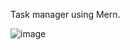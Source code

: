 Task manager using Mern.

![image](https://github.com/anandkishorgupta/Task-Manager/assets/85511831/607563e4-8b0b-40ab-9451-93071734eeb0)

<br>

